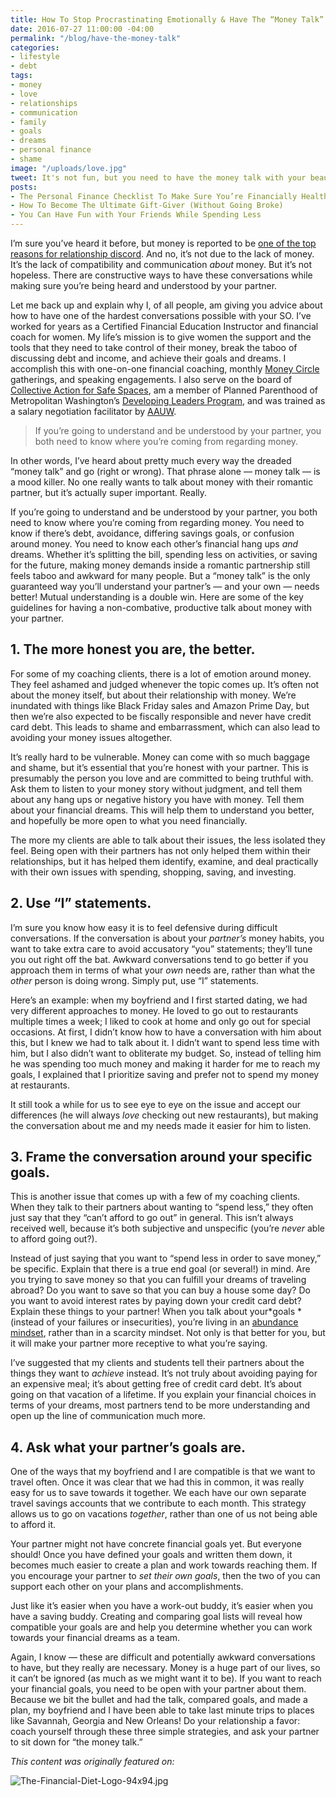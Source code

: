 ```yaml
---
title: How To Stop Procrastinating Emotionally & Have The “Money Talk” With Your S.O.
date: 2016-07-27 11:00:00 -04:00
permalink: "/blog/have-the-money-talk"
categories:
- lifestyle
- debt
tags:
- money
- love
- relationships
- communication
- family
- goals
- dreams
- personal finance
- shame
image: "/uploads/love.jpg"
tweet: It's not fun, but you need to have the money talk with your beau.
posts:
- The Personal Finance Checklist To Make Sure You’re Financially Healthy
- How To Become The Ultimate Gift-Giver (Without Going Broke)
- You Can Have Fun with Your Friends While Spending Less
---
```


I’m sure you’ve heard it before, but money is reported to be [one of the top reasons for relationship discord](http://www.cnbc.com/2015/02/04/money-is-the-leading-cause-of-stress-in-relationships.html). And no, it’s not due to the lack of money. It’s the lack of compatibility and communication *about* money. But it’s not hopeless. There are constructive ways to have these conversations while making sure you’re being heard and understood by your partner.

Let me back up and explain why I, of all people, am giving you advice about how to have one of the hardest conversations possible with your SO. I’ve worked for years as a Certified Financial Education Instructor and financial coach for women. My life’s mission is to give women the support and the tools that they need to take control of their money, break the taboo of discussing debt and income, and achieve their goals and dreams. I accomplish this with one-on-one financial coaching, monthly [Money Circle](maggiegermano.com/moneycircle) gatherings, and speaking engagements. I also serve on the board of [Collective Action for Safe Spaces](http://www.collectiveactiondc.org/), am a member of Planned Parenthood of Metropolitan Washington’s [Developing Leaders Program](https://www.plannedparenthood.org/planned-parenthood-metropolitan-washington-dc/get-involved-locally/developing-leaders-program), and was trained as a salary negotiation facilitator by [AAUW](http://www.aauw.org/).

> If you’re going to understand and be understood by your partner, you both need to know where you’re coming from regarding money.

In other words, I’ve heard about pretty much every way the dreaded “money talk” and go (right or wrong). That phrase alone — money talk — is a mood killer. No one really wants to talk about money with their romantic partner, but it’s actually super important. Really.

If you’re going to understand and be understood by your partner, you both need to know where you’re coming from regarding money. You need to know if there’s debt, avoidance, differing savings goals, or confusion around money. You need to know each other’s financial hang ups *and* dreams. Whether it’s splitting the bill, spending less on activities, or saving for the future, making money demands inside a romantic partnership still feels taboo and awkward for many people. But a “money talk” is the only guaranteed way you’ll understand your partner’s — and your own — needs better! Mutual understanding is a double win. Here are some of the key guidelines for having a non-combative, productive talk about money with your partner.

## 1. The more honest you are, the better.

For some of my coaching clients, there is a lot of emotion around money. They feel ashamed and judged whenever the topic comes up. It’s often not about the money itself, but about their relationship with money. We’re inundated with things like Black Friday sales and Amazon Prime Day, but then we’re also expected to be fiscally responsible and never have credit card debt. This leads to shame and embarrassment, which can also lead to avoiding your money issues altogether.

It’s really hard to be vulnerable. Money can come with so much baggage and shame, but it’s essential that you’re honest with your partner. This is presumably the person you love and are committed to being truthful with. Ask them to listen to your money story without judgment, and tell them about any hang ups or negative history you have with money. Tell them about your financial dreams. This will help them to understand you better, and hopefully be more open to what you need financially.

The more my clients are able to talk about their issues, the less isolated they feel. Being open with their partners has not only helped them within their relationships, but it has helped them identify, examine, and deal practically with their own issues with spending, shopping, saving, and investing.

## 2. Use “I” statements.

I’m sure you know how easy it is to feel defensive during difficult conversations. If the conversation is about your *partner’s* money habits, you want to take extra care to avoid accusatory “you” statements; they’ll tune you out right off the bat. Awkward conversations tend to go better if you approach them in terms of what your *own* needs are, rather than what the *other* person is doing wrong. Simply put, use “I” statements.

Here’s an example: when my boyfriend and I first started dating, we had very different approaches to money. He loved to go out to restaurants multiple times a week; I liked to cook at home and only go out for special occasions. At first, I didn’t know how to have a conversation with him about this, but I knew we had to talk about it. I didn’t want to spend less time with him, but I also didn’t want to obliterate my budget. So, instead of telling him he was spending too much money and making it harder for me to reach my goals, I explained that I prioritize saving and prefer not to spend my money at restaurants.

It still took a while for us to see eye to eye on the issue and accept our differences (he will always *love* checking out new restaurants), but making the conversation about me and my needs made it easier for him to listen.

## 3. Frame the conversation around your specific goals.

This is another issue that comes up with a few of my coaching clients. When they talk to their partners about wanting to “spend less,” they often just say that they “can’t afford to go out” in general. This isn’t always received well, because it’s both subjective and unspecific (you’re *never* able to afford going out?).

Instead of just saying that you want to “spend less in order to save money,” be specific. Explain that there is a true end goal (or several!) in mind. Are you trying to save money so that you can fulfill your dreams of traveling abroad? Do you want to save so that you can buy a house some day? Do you want to avoid interest rates by paying down your credit card debt? Explain these things to your partner! When you talk about your\*goals \*(instead of your failures or insecurities), you’re living in an [abundance mindset](http://www.wikihow.com/Create-an-Abundance-Mentality), rather than in a scarcity mindset. Not only is that better for you, but it will make your partner more receptive to what you’re saying.

I’ve suggested that my clients and students tell their partners about the things they want to *achieve* instead. It’s not truly about avoiding paying for an expensive meal; it’s about getting free of credit card debt. It’s about going on that vacation of a lifetime. If you explain your financial choices in terms of your dreams, most partners tend to be more understanding and open up the line of communication much more.

## 4. Ask what your partner’s goals are.

One of the ways that my boyfriend and I are compatible is that we want to travel often. Once it was clear that we had this in common, it was really easy for us to save towards it together. We each have our own separate travel savings accounts that we contribute to each month. This strategy allows us to go on vacations *together*, rather than one of us not being able to afford it.

Your partner might not have concrete financial goals yet. But everyone should! Once you have defined your goals and written them down, it becomes much easier to create a plan and work towards reaching them. If you encourage your partner to *set their own goals*, then the two of you can support each other on your plans and accomplishments.

Just like it’s easier when you have a work-out buddy, it’s easier when you have a saving buddy. Creating and comparing goal lists will reveal how compatible your goals are and help you determine whether you can work towards your financial dreams as a team.

Again, I know — these are difficult and potentially awkward conversations to have, but they really are necessary. Money is a huge part of our lives, so it can’t be ignored (as much as we might want it to be). If you want to reach your financial goals, you need to be open with your partner about them. Because we bit the bullet and had the talk, compared goals, and made a plan, my boyfriend and I have been able to take last minute trips to places like Savannah, Georgia and New Orleans! Do your relationship a favor: coach yourself through these three simple strategies, and ask your partner to sit down for “the money talk.”

*This content was originally featured on:*

![The-Financial-Diet-Logo-94x94.jpg](/uploads/The-Financial-Diet-Logo-94x94.jpg)